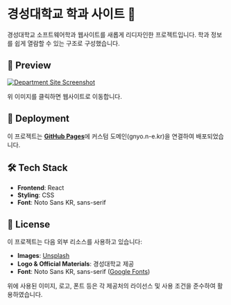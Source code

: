 # 경성대학교 학과 사이트 🏫

경성대학교 소프트웨어학과 웹사이트를 새롭게 리디자인한 프로젝트입니다. 학과 정보를 쉽게 열람할 수 있는 구조로 구성했습니다.

## 🔗 Preview

[![Department Site Screenshot](https://github.com/user-attachments/assets/49e67c8c-e68c-4f4b-86aa-6c5568031aa7)](https://gnyo.n-e.kr/)

위 이미지를 클릭하면 웹사이트로 이동합니다.

## 🚀 Deployment

이 프로젝트는 [**GitHub Pages**](https://gnyo.n-e.kr/)에 커스텀 도메인(gnyo.n-e.kr)을 연결하여 배포되었습니다.

## 🛠️ Tech Stack

- **Frontend**: React
- **Styling**: CSS
- **Font**: Noto Sans KR, sans-serif

## 📄 License

이 프로젝트는 다음 외부 리소스를 사용하고 있습니다:

- **Images**: [Unsplash](https://unsplash.com/)
- **Logo & Official Materials**: 경성대학교 제공
- **Font**: Noto Sans KR, sans-serif ([Google Fonts](https://fonts.googleapis.com/css2?family=Noto+Sans+KR:wght@100..900&display=swap))

위에 사용된 이미지, 로고, 폰트 등은 각 제공처의 라이선스 및 사용 조건을 준수하여 활용하였습니다.
